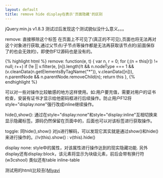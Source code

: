 ```yaml
---
layout: default
title: remove hide display在表示'页面隐藏'的区别
---
```


jQuery.min.js v1.8.3
测试过后发现这个测试貌似没什么意义。。。

remove:
直接移除这个标签 在页面上不可见了(真正的不可见),页面也将无法再对这个对象进行获取,通过父节点/子节点等操作都是无法再获取该节点的(前面保存了的也会无效的)，即使你F12源码也是没有的。

{% highlight html %}
remove: function(e, t) {
    var n, r = 0;
    for (;(n = this[r]) != null; r++) 
        if (!e || v.filter(e, [n]).length)!t && n.nodeType === 1 && (v.cleanData(n.getElementsByTagName("*")), v.cleanData([n])), n.parentNode && n.parentNode.removeChild(n);
            return this
},
{% endhighlight %}

可以对一些对操作比较敏感的地方这样使用。如:用户要充值，需要对用户的证书检查，安装有证书才显示给他密码框进行后续操作。防止用户F12将style="display:none"强行改成inline继续操作。

hide(),show():
通过在style="display:none"和style="display:inline"互相切换来显示隐藏标签。源码仍然保留在页面中的，后面也可以对该标签进行获取操作。

toggle:
同hide(),show()
对js进行解码，可以发现它其实就是通过show()和hide()来进行操作的。//v(this).show() : v(this).hide()

display none:
style中的属性，对该属性进行操作达到的现实隐藏功能.
另外display还有display:block，该元素将显示为块级元素，前后会带有换行符(w3cshool)
类似还有table inline-table

测试用的html(比较丑)<a href="http://makeithome.qiniudn.com/2014-11-10.html">Miyavi</a>
